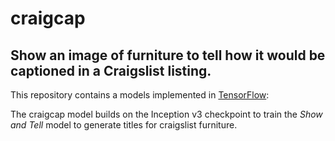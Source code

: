 # craigcap

## Show an image of furniture to tell how it would be captioned in a Craigslist listing. 

This repository contains a models implemented in [TensorFlow](https://tensorflow.org):

The craigcap model builds on the Inception v3 checkpoint to train the _Show and Tell_ model to generate titles for craigslist furniture.
